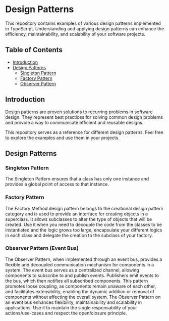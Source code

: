 # Design Patterns

This repository contains examples of various design patterns implemented in TypeScript. Understanding and applying design patterns can enhance the efficiency, maintainability, and scalability of your software projects.

## Table of Contents

- [Introduction](#introduction)
- [Design Patterns](#design-patterns)
  - [Singleton Pattern](#singleton-pattern)
  - [Factory Pattern](#factory-pattern)
  - [Observer Pattern](#observer-pattern)


## Introduction

Design patterns are proven solutions to recurring problems in software design. They represent best practices for solving common design problems and provide a way to communicate efficient and reusable designs.

This repository serves as a reference for different design patterns. Feel free to explore the examples and use them in your projects.

## Design Patterns

### Singleton Pattern

The Singleton Pattern ensures that a class has only one instance and provides a global point of access to that instance.

### Factory Pattern

The Factory Method design pattern belongs to the creational design pattern category and is used to provide an interface for creating objects in a superclass. It allows subclasses to alter the type of objects that will be created.
Use it when you need to decouple the code from the classes to be instantiated and the logic grows too large, encapsulate your different logics in each class and delegate the creation to the subclass of your factory.

### Observer Pattern (Event Bus)

The Observer Pattern, when implemented through an event bus, provides a flexible and decoupled communication mechanism for components in a system. The event bus serves as a centralized channel, allowing components to subscribe to and publish events. Publishers emit events to the bus, which then notifies all subscribed components. This pattern promotes loose coupling, as components remain unaware of each other, and facilitates extensibility, enabling the dynamic addition or removal of components without affecting the overall system. The Observer Pattern on an event bus enhances flexibility, maintainability and scalability in applications.
Use it to maintain the single responsability of your actions/use-cases and respect the open/closure principle.